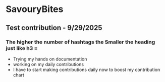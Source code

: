# SavouryBites
## Test contribution - 9/29/2025
### The higher the number of hashtags the Smaller the heading just like h3 = ###
- Trying my hands on documentation
- working on my daily contributions
- I have to start making contributions daily now to boost my contribution chart
